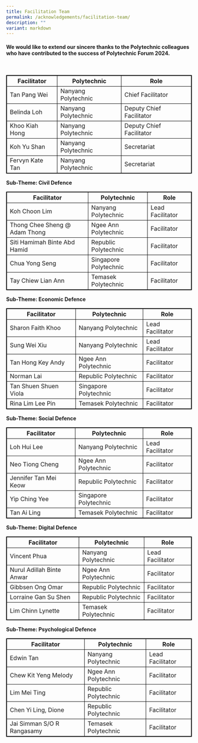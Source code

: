 ```yaml
---
title: Facilitation Team
permalink: /acknowledgements/facilitation-team/
description: ""
variant: markdown
---
```

#### **We would like to extend our sincere thanks to the Polytechnic colleagues who have contributed to the success of Polytechnic Forum 2024.**
<br>
<style>
table, th, td {
  border:1px solid black;
}
</style>

<table style="width:100%">
  <tbody><tr>
    <th>Facilitator</th>
    <th>Polytechnic</th>
		<th>Role</th>
  </tr>
  <tr>
    <td>Tan Pang Wei</td>
    <td>Nanyang Polytechnic</td>
		<td>Chief Facilitator</td>
  </tr>
  <tr>
      <td>Belinda Loh</td>
    <td>Nanyang Polytechnic</td>
		<td>Deputy Chief Facilitator</td>
</tr>
	  <tr>
      <td>Khoo Kiah Hong</td>
    <td>Nanyang Polytechnic</td>
		<td>Deputy Chief Facilitator</td>
</tr>
	  <tr>
      <td>Koh Yu Shan</td>
    <td>Nanyang Polytechnic</td>
		<td>Secretariat</td>
</tr>
	  <tr>
      <td>Fervyn Kate Tan</td>
    <td>Nanyang Polytechnic</td>
		<td>Secretariat</td>
</tr></tbody></table>

**Sub-Theme: Civil Defence**
<br>
<style>
table, th, td {
  border:1px solid black;
}
</style>

<table style="width:100%">
  <tbody><tr>
    <th>Facilitator</th>
    <th>Polytechnic</th>
		<th>Role</th>
  </tr>
  <tr>
    <td>Koh Choon Lim</td>
    <td>Nanyang Polytechnic</td>
		<td>Lead Facilitator</td>
  </tr>
  <tr>
      <td>Thong Chee Sheng @ Adam Thong</td>
    <td>Ngee Ann Polytechnic</td>
		<td>Facilitator</td>
		</tr>
  <tr>
      <td>Siti Hamimah Binte Abd Hamid</td>
    <td>Republic Polytechnic</td>
		<td>Facilitator</td>
		</tr>
  <tr>
      <td>Chua Yong Seng</td>
    <td>Singapore Polytechnic</td>
		<td>Facilitator</td>
				</tr>
  <tr>
      <td>Tay Chiew Lian Ann</td>
    <td>Temasek Polytechnic</td>
		<td>Facilitator</td>
				</tr>
</tbody></table>

**Sub-Theme: Economic Defence**
<br>
<style>
table, th, td {
  border:1px solid black;
}
</style>

<table style="width:100%">
  <tbody><tr>
    <th>Facilitator</th>
    <th>Polytechnic</th>
		<th>Role</th>
  </tr>
  <tr>
    <td>Sharon Faith Khoo</td>
    <td>Nanyang Polytechnic</td>
		<td>Lead Facilitator</td>
  </tr>
  <tr>
      <td>Sung Wei Xiu</td>
    <td>Nanyang Polytechnic</td>
		<td>Lead Facilitator</td>
		</tr>
  <tr>
      <td>Tan Hong Key Andy</td>
    <td>Ngee Ann Polytechnic</td>
		<td>Facilitator</td>
		</tr>
  <tr>
      <td>Norman Lai</td>
    <td>Republic Polytechnic</td>
		<td>Facilitator</td>
				</tr>
  <tr>
      <td>Tan Shuen Shuen Viola</td>
		<td>Singapore Polytechnic</td>
		<td>Facilitator</td>
				</tr>
  <tr>
      <td>Rina Lim Lee Pin</td>
    <td>Temasek Polytechnic</td>
		<td>Facilitator</td>
</tr></tbody></table>

**Sub-Theme: Social Defence**
<br>
<style>
table, th, td {
  border:1px solid black;
}
</style>

<table style="width:100%">
  <tbody><tr>
    <th>Facilitator</th>
    <th>Polytechnic</th>
		<th>Role</th>
  </tr>
  <tr>
    <td>Loh Hui Lee</td>
    <td>Nanyang Polytechnic</td>
		<td>Lead Facilitator</td>
  </tr>
  <tr>
      <td>Neo Tiong Cheng</td>
    <td>Ngee Ann Polytechnic</td>
		<td>Facilitator</td>
		</tr>
  <tr>
      <td>Jennifer Tan Mei Keow</td>
    <td>Republic Polytechnic</td>
		<td>Facilitator</td>
		</tr>
  <tr>
      <td>Yip Ching Yee</td>
    <td>Singapore Polytechnic</td>
		<td>Facilitator</td>
				</tr>
  <tr>
      <td>Tan Ai Ling</td>
    <td>Temasek Polytechnic</td>
		<td>Facilitator</td>
				</tr>
  </tbody></table>

**Sub-Theme: Digital Defence**
<br>
<style>
table, th, td {
  border:1px solid black;
}
</style>

<table style="width:100%">
  <tbody><tr>
    <th>Facilitator</th>
    <th>Polytechnic</th>
		<th>Role</th>
  </tr>
  <tr>
    <td>Vincent Phua</td>
    <td>Nanyang Polytechnic</td>
		<td>Lead Facilitator</td>
  </tr>
  <tr>
      <td>Nurul Adillah Binte Anwar</td>
    <td>Ngee Ann Polytechnic</td>
		<td>Facilitator</td>
		</tr>
  <tr>
      <td>Gibbsen Ong Omar</td>
    <td>Republic Polytechnic</td>
		<td>Facilitator</td>
		</tr>
  <tr>
      <td>Lorraine Gan Su Shen</td>
    <td>Republic Polytechnic</td>
		<td>Facilitator</td>
				</tr>
  <tr>
      <td>Lim Chinn Lynette</td>
    <td>Temasek Polytechnic</td>
		<td>Facilitator</td>
				</tr>
</tbody></table>

**Sub-Theme: Psychological Defence**
<br>
<style>
table, th, td {
  border:1px solid black;
}
</style>

<table style="width:100%">
  <tbody><tr>
    <th>Facilitator</th>
    <th>Polytechnic</th>
		<th>Role</th>
  </tr>
  <tr>
    <td>Edwin Tan</td>
    <td>Nanyang Polytechnic</td>
		<td>Lead Facilitator</td>
  </tr>
  <tr>
      <td>Chew Kit Yeng Melody</td>
    <td>Ngee Ann Polytechnic</td>
		<td>Facilitator</td>
		</tr>
  <tr>
      <td>Lim Mei Ting</td>
    <td>Republic Polytechnic</td>
		<td>Facilitator</td>
		</tr>
  <tr>
      <td>Chen Yi Ling, Dione</td>
    <td>Republic Polytechnic</td>
		<td>Facilitator</td>
				</tr>
  <tr>
      <td>Jai Simman S/O R Rangasamy</td>
    <td>Temasek Polytechnic</td>
		<td>Facilitator</td>
				</tr>
</tbody></table>